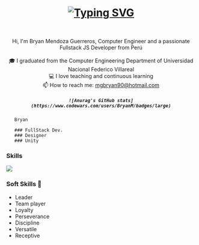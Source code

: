 <h1 align="center">
  <a href="https://git.io/typing-svg"><img src="https://readme-typing-svg.herokuapp.com?font=Fira+Code&size=25&duration=3000&pause=1000&color=5D5AF7&background=FF060600&vCenter=true&width=435&lines=Hi+%F0%9F%91%8B%2C+I'm+Bryan+Mendoza+G.;Fullstack+JS+Developer" alt="Typing SVG" /></a>
</h1>

<br>

<p align="center">
  Hi, I'm Bryan Mendoza Guerreros, Computer Engineer and a passionate Fullstack JS Developer from Perú
  <br>
  <br>
  🎓 I graduated from the Computer Engineering Department of Universidad Nacional Federico Villareal
  <br>
  💻 I love teaching and continuous learning
  <br>
  📫 How to reach me: <a href="mailto: mgbryan90@hotmail.com">mgbryan90@hotmail.com</a>
</p>

<h5 align="center">
  <code>![Anurag's GitHub stats](https://www.codewars.com/users/BryanM/badges/large)</code>
</h5>


 
       Bryan
       
       ### FullStack Dev.
       ### Designer
       ### Unity


### Skills

<p>
  <a href="https://skillicons.dev">
    <img src="https://skillicons.dev/icons?i=html,css,ruby,rails,javascript,react,unity,cs,github,linux" />
  </a>
</p>


### Soft Skills 👋

<ul>
 <li>Leader</li>
 <li>Team player</li>
 <li>Loyalty</li>
 <li>Perseverance</li>
 <li>Discipline</li>
 <li>Versatile</li>
 <li>Receptive</li>
</ul>
